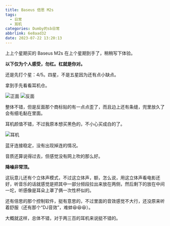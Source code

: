 ```yaml
---
title: Baseus 倍思 M2s
tags:
  - 日常
  - 耳机
categories: Dumby的sb日常
abbrlink: 6e8aad32
date: 2023-07-22 13:20:13
---
```


上上个星期买的 Baseus M2s 在上个星期到手了，稍稍写下体验。

<!--more-->

**以下仅为个人感受，勿杠。杠就是你对。**

还是先打个星：4/5。四星，不是五星因为还有点小缺点。

拿到手先看看耳机仓。

<img src="{{ '正面.JPG' }}" alt="正面" title="正面">

<img src="{{ '反面.JPG' }}" alt="反面" title="反面">

整体不错，但是反面那个商标贴的有一点点歪了，而且边上还有条缝，兜里放久了会有细毛黏在里面。

耳机颜值不错，不过我原本想买黑色的，不小心买成白的了。

<img src="{{ '耳机.JPG' }}" alt="耳机" title="耳机">

蓝牙连接稳定，没有出现掉连的情况。

音质还算说得过去，但感觉没有网上吹的那么好。

**降噪非常顶。**

这玩意儿还有个立体声模式，不过这立体声，额，怎么说，用这立体声看电影还好，听音乐的话就感觉是把其中一部分频段拉出来放在两侧，然后剩下的放在中间一坨，听感像是耳朵上罩了俩一次性杯似的。

还有倍思的那个控制软件，挺有意思的，不过里面的音效感觉不大行，还没原来听着舒服（还有那个“DJ音效”，难蚌😆😆😆）。

大概就这样，总体不错，对于两三百的耳机来说挺不错的。